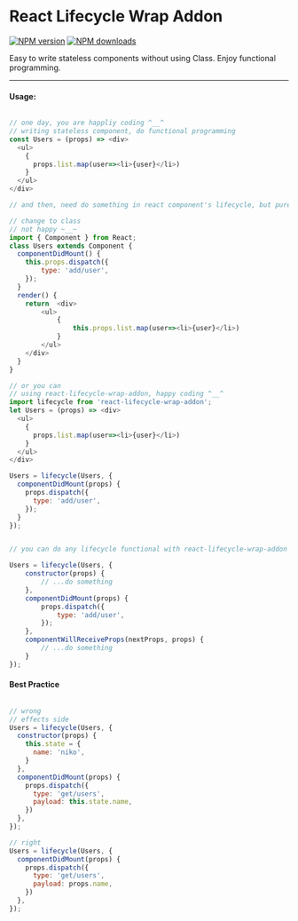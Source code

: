 # React Lifecycle Wrap Addon

[![NPM version](https://img.shields.io/npm/v/react-lifecycle-wrap-addon.svg?style=flat)](https://npmjs.org/package/react-lifecycle-wrap-addon)
[![NPM downloads](http://img.shields.io/npm/dm/react-lifecycle-wrap-addon.svg?style=flat)](https://npmjs.org/package/react-lifecycle-wrap-addon)

Easy to write stateless components without using Class. Enjoy functional programming.

----

#### Usage: 

```javascript

// one day, you are happliy coding ^__^
// writing stateless component, do functional programming
const Users = (props) => <div>
  <ul>
    {
      props.list.map(user=><li>{user}</li>)
    } 
  </ul>
</div>

// and then, need do something in react component's lifecycle, but pure.

// change to class
// not happy ~__~
import { Component } from React;
class Users extends Component {
  componentDidMount() {
    this.props.dispatch({
        type: 'add/user', 
    }); 
  }
  render() {
    return  <div>
        <ul>
            {
                this.props.list.map(user=><li>{user}</li>)
            } 
        </ul>
    </div>
  }
}

// or you can
// using react-lifecycle-wrap-addon, happy coding ^__^
import lifecycle from 'react-lifecycle-wrap-addon';
let Users = (props) => <div>
  <ul>
    {
      props.list.map(user=><li>{user}</li>)
    } 
  </ul>
</div>

Users = lifecycle(Users, {
  componentDidMount(props) {
    props.dispatch({
      type: 'add/user', 
    });
  }
});
```

```javascript

// you can do any lifecycle functional with react-lifecycle-wrap-addon

Users = lifecycle(Users, {
    constructor(props) {
        // ...do something 
    },
    componentDidMount(props) {
        props.dispatch({
            type: 'add/user', 
        });
    },
    componentWillReceiveProps(nextProps, props) {
        // ...do something 
    }
});

```

#### Best Practice

```javascript

// wrong
// effects side
Users = lifecycle(Users, {
  constructor(props) {
    this.state = {
      name: 'niko', 
    } 
  },
  componentDidMount(props) {
    props.dispatch({
      type: 'get/users',
      payload: this.state.name,
    })     
  },
});

// right
Users = lifecycle(Users, {
  componentDidMount(props) {
    props.dispatch({
      type: 'get/users',
      payload: props.name,
    })     
  },
});
```
